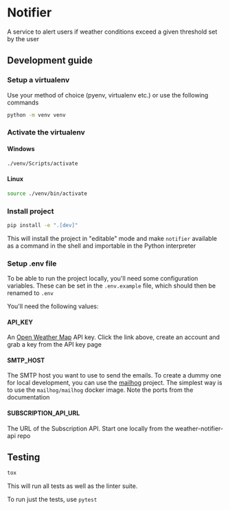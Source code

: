 # Notifier

A service to alert users if weather conditions exceed a given threshold set by the user

## Development guide

### Setup a virtualenv

Use your method of choice (pyenv, virtualenv etc.) or use the following commands

```bash
python -m venv venv
```

### Activate the virtualenv

#### Windows

```bash
./venv/Scripts/activate
```

#### Linux

```bash
source ./venv/bin/activate
```

### Install project

```bash
pip install -e ".[dev]"
```

This will install the project in "editable" mode
and make `notifier` available as a command in the shell and importable in the Python interpreter

### Setup .env file
To be able to run the project locally, you'll need some configuration variables.
These can be set in the `.env.example` file, which should then be renamed to `.env`

You'll need the following values:

#### API_KEY
An [Open Weather Map](openweathermap.org) API key.
Click the link above, create an account and grab a key from the API key page

#### SMTP_HOST
The SMTP host you want to use to send the emails.
To create a dummy one for local development, you can use the [mailhog](https://github.com/mailhog/MailHog) project. The simplest way is to use the `mailhog/mailhog` docker image. Note the ports from the documentation

#### SUBSCRIPTION_API_URL
The URL of the Subscription API. Start one locally from the weather-notifier-api repo

## Testing
```bash
tox
```

This will run all tests as well as the linter suite.

To run just the tests, use `pytest`
